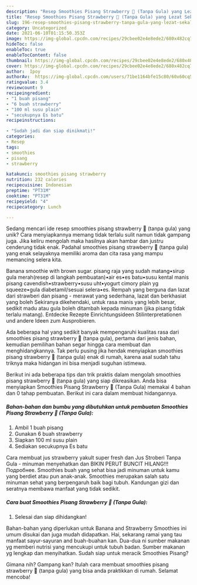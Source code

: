 ```yaml
---
description: "Resep Smoothies Pisang Strawberry 🍓 (Tanpa Gula) yang Lezat Sekali"
title: "Resep Smoothies Pisang Strawberry 🍓 (Tanpa Gula) yang Lezat Sekali"
slug: 196-resep-smoothies-pisang-strawberry-tanpa-gula-yang-lezat-sekali
category: Uncategorized
date: 2021-06-10T01:15:50.353Z
image: https://img-global.cpcdn.com/recipes/29cbee02e4e8ede2/680x482cq70/smoothies-pisang-strawberry-tanpa-gula-foto-resep-utama.jpg
hideToc: false
enableToc: true
enableTocContent: false
thumbnail: https://img-global.cpcdn.com/recipes/29cbee02e4e8ede2/680x482cq70/smoothies-pisang-strawberry-tanpa-gula-foto-resep-utama.jpg
cover: https://img-global.cpcdn.com/recipes/29cbee02e4e8ede2/680x482cq70/smoothies-pisang-strawberry-tanpa-gula-foto-resep-utama.jpg
author:  Ipoy
authorAv:  https://img-global.cpcdn.com/users/71be1164bfe15c80/60x60cq50/avatar.jpg
ratingvalue: 3.4
reviewcount: 9
recipeingredient:
- "1 buah pisang"
- "6 buah strawberry"
- "100 ml susu plain"
- "secukupnya Es batu"
recipeinstructions:

- "Sudah jadi dan siap dinikmati!"
categories:
- Resep
tags:
- smoothies
- pisang
- strawberry

katakunci: smoothies pisang strawberry 
nutrition: 232 calories
recipecuisine: Indonesian
preptime: "PT31M"
cooktime: "PT31M"
recipeyield: "4"
recipecategory: Lunch

---
```



Sedang mencari ide resep smoothies pisang strawberry 🍓 (tanpa gula) yang unik? Cara menyiapkannya memang tidak terlalu sulit namun tidak gampang juga. Jika keliru mengolah maka hasilnya akan hambar dan justru cenderung tidak enak. Padahal smoothies pisang strawberry 🍓 (tanpa gula) yang enak selayaknya memiliki aroma dan cita rasa yang mampu memancing selera kita.


Banana smoothie with brown sugar. pisang raja yang sudah matang•sirup gula merah(resep di langkah pembuatan)•air es•es batu•susu kental manis pisang cavendish•strawberry•susu uht•yogurt cimory plain yg squeeze•gula diabetamil/sesuai selera•es. Rempah yang berguna dan lazat dari strawberi dan pisang - merawat yang sederhana, lazat dan berkhasiat yang boleh Sekiranya dikehendaki, untuk rasa manis yang lebih besar, sedikit madu atau gula boleh ditambah kepada minuman (jika pisang tidak terlalu matang). Entdecke Rezepte Einrichtungsideen Stilinterpretationen und andere Ideen zum Ausprobieren.

Ada beberapa hal yang sedikit banyak mempengaruhi kualitas rasa dari smoothies pisang strawberry 🍓 (tanpa gula), pertama dari jenis bahan, kemudian pemilihan bahan segar hingga cara membuat dan menghidangkannya. Tak perlu pusing jika hendak menyiapkan smoothies pisang strawberry 🍓 (tanpa gula) enak di rumah, karena asal sudah tahu triknya maka hidangan ini bisa menjadi suguhan istimewa.


Berikut ini ada beberapa tips dan trik praktis dalam mengolah smoothies pisang strawberry 🍓 (tanpa gula) yang siap dikreasikan. Anda bisa menyiapkan Smoothies Pisang Strawberry 🍓 (Tanpa Gula) memakai 4 bahan dan 0 tahap pembuatan. Berikut ini cara dalam membuat hidangannya.

<!--inarticleads1-->

##### Bahan-bahan dan bumbu yang dibutuhkan untuk pembuatan Smoothies Pisang Strawberry 🍓 (Tanpa Gula):

1. Ambil 1 buah pisang
1. Gunakan 6 buah strawberry
1. Siapkan 100 ml susu plain
1. Sediakan secukupnya Es batu


Cara membuat jus strawberry yakult super fresh dan Jus Stroberi Tanpa Gula - minuman menyehatkan dan BIKIN PERUT BUNCIT HILANG!!!Подробнее. Smoothies buah yang sehat bisa jadi minuman untuk kamu yang berdiet atau pun anak-anak. Smoothies merupakan salah satu minuman sehat yang berpengaruh baik bagi tubuh. Kandungan gizi dan seratnya membawa manfaat yang tidak sedikit. 

<!--inarticleads2-->

##### Cara buat Smoothies Pisang Strawberry 🍓 (Tanpa Gula):


1. Selesai dan siap dihidangkan!

Bahan-bahan yang diperlukan untuk Banana and Strawberry Smoothies ini umum disukai dan juga mudah didapatkan. Hai, sekarang ramai yang tau manfaat sayur-sayuran and buah-buahan kan. Dua-dua ni sumber makanan yg memberi nutrisi yang mencukupi untuk tubuh badan. Sumber makanan yg lengkap dan menyihatkan. Sudah siap untuk meracik Smoothies Pisang? 

Gimana nih? Gampang kan? Itulah cara membuat smoothies pisang strawberry 🍓 (tanpa gula) yang bisa anda praktikkan di rumah. Selamat mencoba!
